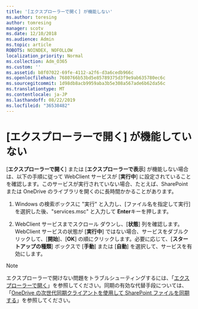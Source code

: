 ```yaml
---
title: '[エクスプローラーで開く] が機能しない'
ms.author: toresing
author: tomresing
manager: scotv
ms.date: 12/10/2018
ms.audience: Admin
ms.topic: article
ROBOTS: NOINDEX, NOFOLLOW
localization_priority: Normal
ms.collection: Adm_O365
ms.custom: ''
ms.assetid: b8f07022-69fe-4112-a2f6-d3a6cedb966c
ms.openlocfilehash: 7680766b53bd5e85789375d3f9e9ab635780ec6c
ms.sourcegitcommit: 1d98db8acb9959aba3b5e308a567ade6b62da56c
ms.translationtype: MT
ms.contentlocale: ja-JP
ms.lasthandoff: 08/22/2019
ms.locfileid: "36538482"
---
```

# <a name="open-with-explorer-isnt-working"></a>[エクスプローラーで開く] が機能していない

[**エクスプローラーで開く**] または [**エクスプローラーで表示**] が機能しない場合は、以下の手順に従って WebClient サービスが [**実行中**] に設定されていることを確認します。このサービスが実行されていない場合、たとえば、SharePoint または OneDrive のライブラリを開くのに長時間かかることがあります。 
  
1. Windows の検索ボックスに "実行" と入力し、[ファイル名を指定して実行] を選択した後、"services.msc" と入力して **Enter**キーを押します。
    
2. WebClient サービスまでスクロール ダウンし、[**状態**] 列を確認します。WebClient サービスの状態が [**実行中**] ではない場合、サービスをダブルクリックして、[**開始**]、[**OK**] の順にクリックします。必要に応じて、[**スタートアップの種類**] ボックスで [**手動**] または [**自動**] を選択して、サービスを有効にします。 
    
> [!NOTE]
> エクスプローラーで開けない問題をトラブルシューティングするには、「[エクスプローラーで開く](https://go.microsoft.com/fwlink/?linkid=871665)」を参照してください。同期の有効な代替手段については、「[OneDrive の次世代同期クライアントを使用して SharePoint ファイルを同期する](https://go.microsoft.com/fwlink/?linkid=871666)」を参照してください。 
  

